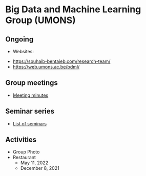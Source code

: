 # Big Data and Machine Learning Group (UMONS)

## Ongoing
* Websites:
- https://souhaib-bentaieb.com/research-team/
- https://web.umons.ac.be/bdml/


## Group meetings
- [Meeting minutes](/group-meetings)

## Seminar series
- [List of seminars](./seminars.md)

## Activities

* Group Photo
* Restaurant 
	- May 11, 2022
	- December 8, 2021